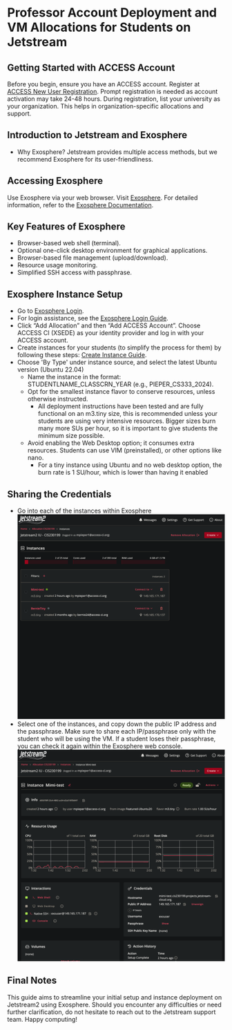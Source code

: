 # Professor Account Deployment and VM Allocations for Students on Jetstream

## Getting Started with ACCESS Account
Before you begin, ensure you have an ACCESS account. Register at [ACCESS New User Registration](https://operations.access-ci.org/identity/new-user). Prompt registration is needed as account activation may take 24-48 hours.
During registration, list your university as your organization. This helps in organization-specific allocations and support.

## Introduction to Jetstream and Exosphere
- Why Exosphere? Jetstream provides multiple access methods, but we recommend Exosphere for its user-friendliness. 

## Accessing Exosphere
Use Exosphere via your web browser. Visit [Exosphere](https://jetstream2.exosphere.app/). For detailed information, refer to the [Exosphere Documentation](https://docs.jetstream-cloud.org/ui/exo/exo/).

## Key Features of Exosphere
- Browser-based web shell (terminal).
- Optional one-click desktop environment for graphical applications.
- Browser-based file management (upload/download).
- Resource usage monitoring.
- Simplified SSH access with passphrase.

## Exosphere Instance Setup
- Go to [Exosphere Login](https://jetstream2.exosphere.app/). 
- For login assistance, see the [Exosphere Login Guide](https://docs.jetstream-cloud.org/ui/exo/login/).
- Click “Add Allocation” and then “Add ACCESS Account”. Choose ACCESS CI (XSEDE) as your identity provider and log in with your ACCESS account.
- Create instances for your students (to simplify the process for them) by following these steps: [Create Instance Guide](https://docs.jetstream-cloud.org/ui/exo/create_instance/).
- Choose 'By Type' under instance source, and select the latest Ubuntu version (Ubuntu 22.04)
    - Name the instance in the format: STUDENTLNAME_CLASSCRN_YEAR (e.g., PIEPER_CS333_2024).
    - Opt for the smallest instance flavor to conserve resources, unless otherwise instructed.    
        - All deployment instructions have been tested and are fully functional on an m3.tiny size, this is recommended unless your students are using very intensive resources. Bigger sizes burn many more SUs per hour, so it is important to give students the minimum size possible.
    - Avoid enabling the Web Desktop option; it consumes extra resources. Students can use VIM (preinstalled), or other options like nano.
        - For a tiny instance using Ubuntu and no web desktop option, the burn rate is 1 SU/hour, which is lower than having it enabled

## Sharing the Credentials
- Go into each of the instances within Exosphere
![Image of instances homepage](/images/instances_home.png)
- Select one of the instances, and copy down the public IP address and the passphrase. Make sure to share each IP/passphrase only with the student who will be using the VM. If a student loses their passphrase, you can check it again within the Exosphere web console.
![Image of instances details](/images/passphrase.png)

## Final Notes
This guide aims to streamline your initial setup and instance deployment on Jetstream2 using Exosphere. Should you encounter any difficulties or need further clarification, do not hesitate to reach out to the Jetstream support team. Happy computing!
